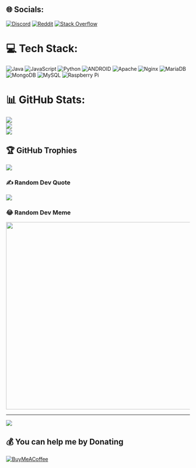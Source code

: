 
## 🌐 Socials:
[![Discord](https://img.shields.io/badge/Discord-%237289DA.svg?logo=discord&logoColor=white)](https://discord.gg/https://discord.gg/wRV4esR) [![Reddit](https://img.shields.io/badge/Reddit-%23FF4500.svg?logo=Reddit&logoColor=white)](https://reddit.com/user/T-Fang) [![Stack Overflow](https://img.shields.io/badge/-Stackoverflow-FE7A16?logo=stack-overflow&logoColor=white)](https://stackoverflow.com/users/21345108) 

# 💻 Tech Stack:
![Java](https://img.shields.io/badge/java-%23ED8B00.svg?style=for-the-badge&logo=java&logoColor=white) ![JavaScript](https://img.shields.io/badge/javascript-%23323330.svg?style=for-the-badge&logo=javascript&logoColor=%23F7DF1E) ![Python](https://img.shields.io/badge/python-3670A0?style=for-the-badge&logo=python&logoColor=ffdd54) ![ANDROID](https://img.shields.io/badge/android-%2320232a.svg?style=for-the-badge&logo=android&logoColor=%a4c639) ![Apache](https://img.shields.io/badge/apache-%23D42029.svg?style=for-the-badge&logo=apache&logoColor=white) ![Nginx](https://img.shields.io/badge/nginx-%23009639.svg?style=for-the-badge&logo=nginx&logoColor=white) ![MariaDB](https://img.shields.io/badge/MariaDB-003545?style=for-the-badge&logo=mariadb&logoColor=white) ![MongoDB](https://img.shields.io/badge/MongoDB-%234ea94b.svg?style=for-the-badge&logo=mongodb&logoColor=white) ![MySQL](https://img.shields.io/badge/mysql-%2300f.svg?style=for-the-badge&logo=mysql&logoColor=white) ![Raspberry Pi](https://img.shields.io/badge/-RaspberryPi-C51A4A?style=for-the-badge&logo=Raspberry-Pi)
# 📊 GitHub Stats:
![](https://github-readme-stats.vercel.app/api?username=TomFang1&theme=onedark&hide_border=false&include_all_commits=false&count_private=false)<br/>
![](https://github-readme-streak-stats.herokuapp.com/?user=TomFang1&theme=onedark&hide_border=false)<br/>
![](https://github-readme-stats.vercel.app/api/top-langs/?username=TomFang1&theme=onedark&hide_border=false&include_all_commits=false&count_private=false&layout=compact)

## 🏆 GitHub Trophies
![](https://github-profile-trophy.vercel.app/?username=TomFang1&theme=radical&no-frame=true&no-bg=true&margin-w=4)

### ✍️ Random Dev Quote
![](https://quotes-github-readme.vercel.app/api?type=vetical&theme=gruvbox)

### 😂 Random Dev Meme
<img src="https://imgs.search.brave.com/SMp1eCNUviJBES3n8GPnK22FWsHcdbIhFjoTxjzp7W0/rs:fit:700:623:1/g:ce/aHR0cHM6Ly9haHNl/ZWl0LmNvbS9raW5n/LWluY2x1ZGUvdXBs/b2Fkcy8yMDIxLzA1/L3RodW1iXzE4OTg5/NTYxOV8xMTE0NzU5/NDI1Njk5MDU1XzI3/NTUzOTMyNjU0NDE2/MjI0NF9uLTQzNzAw/MzYzOTguanBn" width="512px"/>

---
[![](https://visitcount.itsvg.in/api?id=TomFang1&icon=2&color=0)](https://visitcount.itsvg.in)

  ## 💰 You can help me by Donating
  [![BuyMeACoffee](https://img.shields.io/badge/Buy%20Me%20a%20Coffee-ffdd00?style=for-the-badge&logo=buy-me-a-coffee&logoColor=black)](https://buymeacoffee.com/TFang) 

  
<!-- Proudly created with GPRM ( https://gprm.itsvg.in ) -->
